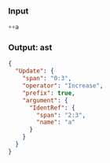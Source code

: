 ### Input
```js parse:expr
++a
```

### Output: ast
```json
{
  "Update": {
    "span": "0:3",
    "operator": "Increase",
    "prefix": true,
    "argument": {
      "IdentRef": {
        "span": "2:3",
        "name": "a"
      }
    }
  }
}
```
